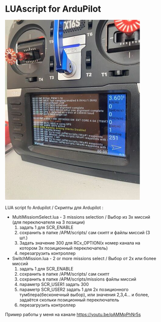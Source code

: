# LUAscript for ArduPilot

![Screenshot](screen.png)

LUA script fo Ardupilot / Скрипты для Ardupilot :
* MultiMissiomSelect.lua  -  3 missions selection / Выбор из 3х миссий (для переключателя на 3 позиции)
   1. задать 1 для SCR_ENABLE
   2. сохранить в папке /APM/scripts/ сам скипт и файлы миссий (3 шт.)
   3. Задать значение 300 для RCx_OPTION(х номер канала на котором 3х позиционный переключатель) 
   4. перезагрузить контроллер
* SwitchMission.lua       -  2 or more missions select / Выбор от 2х или более миссий 
   1. задать 1 для SCR_ENABLE
   2. сохранить в папке /APM/scripts/ сам скипт
   3. сохранить в папке /APM/scripts/missions файлы миссий
   4. параметр SCR_USER1 задать 300
   5. параметр SCR_USER2 задать 1 для 2х позиционного тумблера(бесконечный выбор), или значения 2,3,4... и более, задаётся скольки позиционный переключатель 
   6. перезагрузить контроллер



Пример работы у меня на канале https://youtu.be/pAMMpPhNr5s
